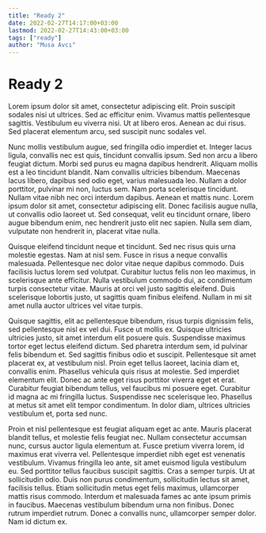 ```yaml
---
title: "Ready 2"
date: 2022-02-27T14:17:00+03:00
lastmod: 2022-02-27T14:43:00+03:00
tags: ["ready"]
author: "Musa Avcı"
---
```


# Ready 2

Lorem ipsum dolor sit amet, consectetur adipiscing elit. Proin suscipit sodales nisi ut ultrices. Sed ac efficitur enim. Vivamus mattis pellentesque sagittis. Vestibulum eu viverra nisi. Ut at libero eros. Aenean ac dui risus. Sed placerat elementum arcu, sed suscipit nunc sodales vel.

Nunc mollis vestibulum augue, sed fringilla odio imperdiet et. Integer lacus ligula, convallis nec est quis, tincidunt convallis ipsum. Sed non arcu a libero feugiat dictum. Morbi sed purus eu magna dapibus hendrerit. Aliquam mollis est a leo tincidunt blandit. Nam convallis ultricies bibendum. Maecenas lacus libero, dapibus sed odio eget, varius malesuada leo. Nullam a dolor porttitor, pulvinar mi non, luctus sem. Nam porta scelerisque tincidunt. Nullam vitae nibh nec orci interdum dapibus. Aenean et mattis nunc. Lorem ipsum dolor sit amet, consectetur adipiscing elit. Donec facilisis augue nulla, ut convallis odio laoreet ut. Sed consequat, velit eu tincidunt ornare, libero augue bibendum enim, nec hendrerit justo elit nec sapien. Nulla sem diam, vulputate non hendrerit in, placerat vitae nulla.

Quisque eleifend tincidunt neque et tincidunt. Sed nec risus quis urna molestie egestas. Nam at nisl sem. Fusce in risus a neque convallis malesuada. Pellentesque nec dolor vitae neque dapibus commodo. Duis facilisis luctus lorem sed volutpat. Curabitur luctus felis non leo maximus, in scelerisque ante efficitur. Nulla vestibulum commodo dui, ac condimentum turpis consectetur vitae. Mauris at orci vel justo sagittis eleifend. Duis scelerisque lobortis justo, ut sagittis quam finibus eleifend. Nullam in mi sit amet nulla auctor ultrices vel vitae turpis.

Quisque sagittis, elit ac pellentesque bibendum, risus turpis dignissim felis, sed pellentesque nisl ex vel dui. Fusce ut mollis ex. Quisque ultricies ultricies justo, sit amet interdum elit posuere quis. Suspendisse maximus tortor eget lectus eleifend dictum. Sed pharetra interdum sem, id pulvinar felis bibendum et. Sed sagittis finibus odio et suscipit. Pellentesque sit amet placerat ex, at vestibulum nisl. Proin eget tellus laoreet, lacinia diam et, convallis enim. Phasellus vehicula quis risus at molestie. Sed imperdiet elementum elit. Donec ac ante eget risus porttitor viverra eget et erat. Curabitur feugiat bibendum tellus, vel faucibus mi posuere eget. Curabitur id magna ac mi fringilla luctus. Suspendisse nec scelerisque leo. Phasellus at metus sit amet elit tempor condimentum. In dolor diam, ultrices ultricies vestibulum et, porta sed nunc.

Proin et nisl pellentesque est feugiat aliquam eget ac ante. Mauris placerat blandit tellus, et molestie felis feugiat nec. Nullam consectetur accumsan nunc, cursus auctor ligula elementum at. Fusce pretium viverra lorem, id maximus erat viverra vel. Pellentesque imperdiet nibh eget est venenatis vestibulum. Vivamus fringilla leo ante, sit amet euismod ligula vestibulum eu. Sed porttitor tellus faucibus suscipit sagittis. Cras a semper turpis. Ut at sollicitudin odio. Duis non purus condimentum, sollicitudin lectus sit amet, facilisis tellus. Etiam sollicitudin metus eget felis maximus, ullamcorper mattis risus commodo. Interdum et malesuada fames ac ante ipsum primis in faucibus. Maecenas vestibulum bibendum urna non finibus. Donec rutrum imperdiet rutrum. Donec a convallis nunc, ullamcorper semper dolor. Nam id dictum ex.
